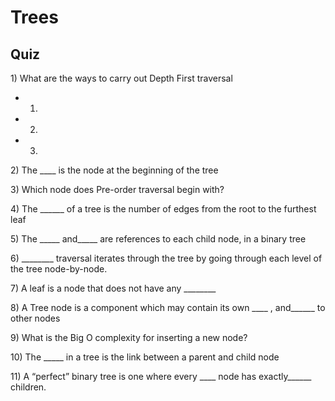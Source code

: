 # Trees

## Quiz

1\) What are the ways to carry out Depth First traversal

- 1)
- 2)
- 3)

2\) The ____ is the node at the beginning of the tree

3\) Which node does Pre-order traversal begin with?

4\) The ______ of a tree is the number of edges from the root to the furthest leaf

5\) The  \_____  and_____ are references to each child node, in a binary tree

6\) ________ traversal iterates through the tree by going through each level of the tree node-by-node.

7\) A leaf is a node that does not have any ________

8\) A Tree node is a component which may contain its own \____ , and______ to other nodes

9\) What is the Big O complexity for inserting a new node?

10\) The _____ in a tree is the link between a parent and child node

11\) A “perfect” binary tree is one where every ____ node has exactly______ children.
